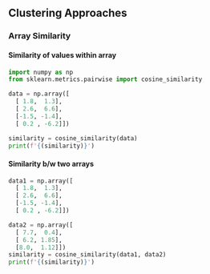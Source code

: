 
## Clustering Approaches 

### Array Similarity

#### Similarity of values within array

```python
import numpy as np
from sklearn.metrics.pairwise import cosine_similarity

data = np.array([
  [ 1.8,  1.3],
  [ 2.6,  6.6],
  [-1.5, -1.4],
  [ 0.2 , -6.2]])

similarity = cosine_similarity(data)
print(f'{(similarity)}')
``` 

#### Similarity b/w two arrays

```python 
data1 = np.array([
  [ 1.8,  1.3],
  [ 2.6,  6.6],
  [-1.5, -1.4],
  [ 0.2 , -6.2]])

data2 = np.array([
  [ 7.7,  0.4],
  [ 6.2, 1.85],
  [8.0,  1.12]])
similarity = cosine_similarity(data1, data2)
print(f'{(similarity)}')
```
